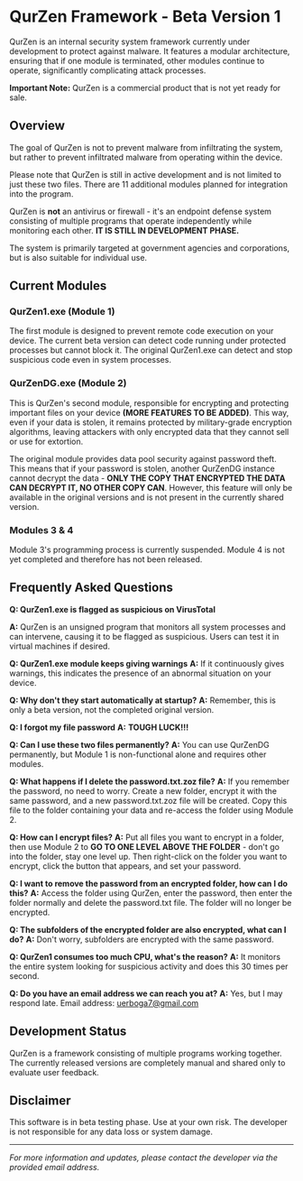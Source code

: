 # QurZen Framework - Beta Version 1

QurZen is an internal security system framework currently under development to protect against malware. It features a modular architecture, ensuring that if one module is terminated, other modules continue to operate, significantly complicating attack processes.

**Important Note:** QurZen is a commercial product that is not yet ready for sale.

## Overview

The goal of QurZen is not to prevent malware from infiltrating the system, but rather to prevent infiltrated malware from operating within the device.

Please note that QurZen is still in active development and is not limited to just these two files. There are 11 additional modules planned for integration into the program.

QurZen is **not** an antivirus or firewall - it's an endpoint defense system consisting of multiple programs that operate independently while monitoring each other. **IT IS STILL IN DEVELOPMENT PHASE.**

The system is primarily targeted at government agencies and corporations, but is also suitable for individual use.

## Current Modules

### QurZen1.exe (Module 1)
The first module is designed to prevent remote code execution on your device. The current beta version can detect code running under protected processes but cannot block it. The original QurZen1.exe can detect and stop suspicious code even in system processes.

### QurZenDG.exe (Module 2)
This is QurZen's second module, responsible for encrypting and protecting important files on your device **(MORE FEATURES TO BE ADDED)**. This way, even if your data is stolen, it remains protected by military-grade encryption algorithms, leaving attackers with only encrypted data that they cannot sell or use for extortion.

The original module provides data pool security against password theft. This means that if your password is stolen, another QurZenDG instance cannot decrypt the data - **ONLY THE COPY THAT ENCRYPTED THE DATA CAN DECRYPT IT, NO OTHER COPY CAN**. However, this feature will only be available in the original versions and is not present in the currently shared version.

### Modules 3 & 4
Module 3's programming process is currently suspended. Module 4 is not yet completed and therefore has not been released.

## Frequently Asked Questions

**Q: QurZen1.exe is flagged as suspicious on VirusTotal**

**A:** QurZen is an unsigned program that monitors all system processes and can intervene, causing it to be flagged as suspicious. Users can test it in virtual machines if desired.

**Q: QurZen1.exe module keeps giving warnings**
**A:** If it continuously gives warnings, this indicates the presence of an abnormal situation on your device.

**Q: Why don't they start automatically at startup?**
**A:** Remember, this is only a beta version, not the completed original version.

**Q: I forgot my file password**
**A:** **TOUGH LUCK!!!**

**Q: Can I use these two files permanently?**
**A:** You can use QurZenDG permanently, but Module 1 is non-functional alone and requires other modules.

**Q: What happens if I delete the password.txt.zoz file?**
**A:** If you remember the password, no need to worry. Create a new folder, encrypt it with the same password, and a new password.txt.zoz file will be created. Copy this file to the folder containing your data and re-access the folder using Module 2.

**Q: How can I encrypt files?**
**A:** Put all files you want to encrypt in a folder, then use Module 2 to **GO TO ONE LEVEL ABOVE THE FOLDER** - don't go into the folder, stay one level up. Then right-click on the folder you want to encrypt, click the button that appears, and set your password.

**Q: I want to remove the password from an encrypted folder, how can I do this?**
**A:** Access the folder using QurZen, enter the password, then enter the folder normally and delete the password.txt file. The folder will no longer be encrypted.

**Q: The subfolders of the encrypted folder are also encrypted, what can I do?**
**A:** Don't worry, subfolders are encrypted with the same password.

**Q: QurZen1 consumes too much CPU, what's the reason?**
**A:** It monitors the entire system looking for suspicious activity and does this 30 times per second.

**Q: Do you have an email address we can reach you at?**
**A:** Yes, but I may respond late. Email address: uerboga7@gmail.com

## Development Status

QurZen is a framework consisting of multiple programs working together. The currently released versions are completely manual and shared only to evaluate user feedback.

## Disclaimer

This software is in beta testing phase. Use at your own risk. The developer is not responsible for any data loss or system damage.

---

*For more information and updates, please contact the developer via the provided email address.*
